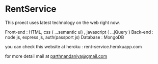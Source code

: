 # RentService

This proect uses latest technology on the web right now.

Front-end : HTML, css ( ...semantic ui) , javascript ( ...jQuery )
Back-end : node js, express js, auth(passport js)
Database : MongoDB

you can check this website at heroku : rent-service.herokuapp.com

for more detail mail at parthnandaniya@gmail.com

